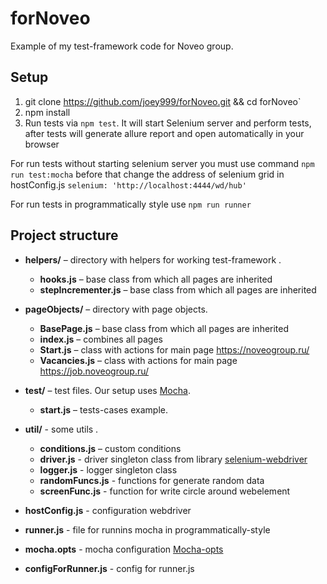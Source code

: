 # forNoveo
Example of my test-framework code for Noveo group.

## Setup

1. git clone https://github.com/joey999/forNoveo.git && cd forNoveo`
2. npm install
3. Run tests via `npm test`. It will start Selenium server and perform tests,
after tests will generate allure report and open automatically in your browser

For run tests without starting selenium server you must use command `npm run test:mocha` 
before that change the address of selenium grid in hostConfig.js `selenium: 'http://localhost:4444/wd/hub'`

For run tests in programmatically style use `npm run runner`

## Project structure

* **helpers/** – directory with helpers for working test-framework .
    * **hooks.js** – base class from which all pages are inherited
    * **stepIncrementer.js** – base class from which all pages are inherited
* **pageObjects/** – directory with page objects.
    * **BasePage.js** – base class from which all pages are inherited
    * **index.js** – combines all pages
    * **Start.js** – class with actions for main page https://noveogroup.ru/
    * **Vacancies.js** – class with actions for main page https://job.noveogroup.ru/
* **test/** – test files. Our setup uses [Mocha].
    * **start.js** – tests-cases example.
* **util/** - some utils .
    * **conditions.js** – custom conditions
    * **driver.js** - driver singleton class from library [selenium-webdriver]
    * **logger.js** - logger singleton class
    * **randomFuncs.js** - functions for generate random data 
    * **screenFunc.js** - function for write circle around webelement
    
* **hostConfig.js** - configuration webdriver
* **runner.js** - file for runnins mocha in programmatically-style
* **mocha.opts** - mocha configuration [Mocha-opts]
* **configForRunner.js** - config for runner.js 

[Mocha]: http://mochajs.org
[Mocha-opts]: https://mochajs.org/index.html#mochaopts
[selenium-webdriver]: https://selenium.dev/selenium/docs/api/javascript/
